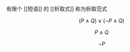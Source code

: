 ---
---

有限个 [[短语]] 的 [[析取式]] 称为析取范式

$$
(P \wedge Q) \vee (\neg P \wedge Q)
$$

$$
P \wedge Q
$$

$$
\neg P
$$
